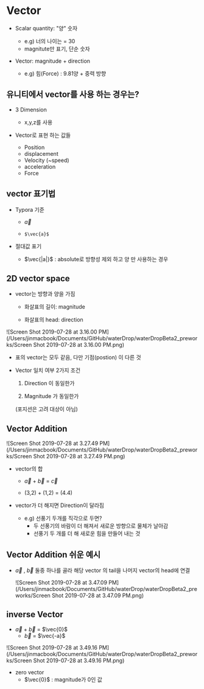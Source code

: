 # Vector

- Scalar quantity: "양" 숫자
  - e.g) 너의 나이는 = 30
  - magnitute만 표기, 단순 숫자



- Vector: magnitude + direction
  - e.g) 힘(Force) : 9.81양 + 중력 방향



## 유니티에서 vector를 사용 하는 경우는?

- 3 Dimension
  - x,y,z를 사용



- Vector로 표현 하는 값들
  - Position
  - displacement
  -  Velocity (~speed)
  - acceleration
  - Force



## vector 표기법

- Typora 기준

  - $\vec{a}$

  - ```{.java}
    $\vec{a}$
    ```

- 절대값 표기
  - $\vec{|a|}$ :    absolute로 방향성 제외 하고 양 만 사용하는 경우



## 2D vector space

- vector는 방향과 양을 가짐

  - 화살표의 길이: magnitude

  - 화살표의 head: direction

    

![Screen Shot 2019-07-28 at 3.16.00 PM](/Users/jinmacbook/Documents/GitHub/waterDrop/waterDropBeta2_preworks/Screen Shot 2019-07-28 at 3.16.00 PM.png)

- 표의 vector는 모두 같음, 다만 기점(postion) 이 다른 것

- Vector 일치 여부 2가지 조건

  1. Direction 이 동일한가

  2. Magnitude 가 동일한가

  (포지션은 고려 대상이 아님)



## Vector Addition

![Screen Shot 2019-07-28 at 3.27.49 PM](/Users/jinmacbook/Documents/GitHub/waterDrop/waterDropBeta2_preworks/Screen Shot 2019-07-28 at 3.27.49 PM.png)

- vector의 합

  - $\vec{a}$ + $\vec{b}$ = $\vec{c}$

  - (3,2) + (1,2) = (4.4)

- vector가 더 해지면 Direction이 달라짐
  - e.g) 선풍기 두개를 직각으로 두면?
    - 두 선풍기의 바람이 더 해져서 새로운 방향으로 물체가 날아감
    - 선풍기 두 개를 더 해 새로운 힘을 만들어 내는 것



## Vector Addition 쉬운 예시

- $\vec{a}$ , $\vec{b}$ 둘중 하나를 골라 해당 vector 의 tail을 나머지 vector의 head에 연결

  ![Screen Shot 2019-07-28 at 3.47.09 PM](/Users/jinmacbook/Documents/GitHub/waterDrop/waterDropBeta2_preworks/Screen Shot 2019-07-28 at 3.47.09 PM.png)





## inverse Vector

- $\vec{a}$ + $\vec{b}$ = $\vec{0}$
  - $\vec{b}$ = $\vec{-a}$ 

![Screen Shot 2019-07-28 at 3.49.16 PM](/Users/jinmacbook/Documents/GitHub/waterDrop/waterDropBeta2_preworks/Screen Shot 2019-07-28 at 3.49.16 PM.png)



- zero vector
  -  $\vec{0}$ : magnitude가 0인 값 